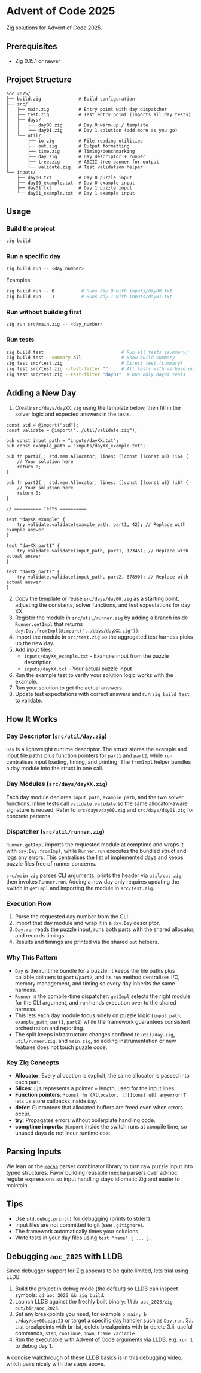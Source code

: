 # Advent of Code 2025

Zig solutions for Advent of Code 2025.

## Prerequisites

- Zig 0.15.1 or newer

## Project Structure

```
aoc_2025/
├── build.zig              # Build configuration
├── src/
│   ├── main.zig           # Entry point with day dispatcher
│   ├── test.zig           # Test entry point (imports all day tests)
│   ├── days/
│   │   ├── day00.zig      # Day 0 warm-up / template
│   │   └── day01.zig      # Day 1 solution (add more as you go)
│   └── util/
│       ├── io.zig         # File reading utilities
│       ├── out.zig        # Output formatting
│       ├── time.zig       # Timing/benchmarking
│       ├── day.zig        # Day descriptor + runner
│       ├── tree.zig       # ASCII tree banner for output
│       └── validate.zig   # Test validation helper
└── inputs/
    ├── day00.txt          # Day 0 puzzle input
    ├── day00_example.txt  # Day 0 example input
    ├── day01.txt          # Day 1 puzzle input
    └── day01_example.txt  # Day 1 example input
```

## Usage

### Build the project

```bash
zig build
```

### Run a specific day

```bash
zig build run -- <day_number>
```

Examples:

```bash
zig build run -- 0          # Runs day 0 with inputs/day00.txt
zig build run -- 1          # Runs day 1 with inputs/day01.txt
```

### Run without building first

```bash
zig run src/main.zig -- <day_number>
```

### Run tests

```bash
zig build test                             # Run all tests (summary)
zig build test --summary all               # Show build summary
zig test src/test.zig                      # Direct test (summary)
zig test src/test.zig --test-filter ""     # All tests with verbose output
zig test src/test.zig --test-filter "day01"  # Run only day01 tests
```

## Adding a New Day

1. Create `src/days/dayXX.zig` using the template below, then fill in the solver logic and expected answers in the tests.

```zig
const std = @import("std");
const validate = @import("../util/validate.zig");

pub const input_path = "inputs/dayXX.txt";
pub const example_path = "inputs/dayXX_example.txt";

pub fn part1(_: std.mem.Allocator, lines: []const []const u8) !i64 {
    // Your solution here
    return 0;
}

pub fn part2(_: std.mem.Allocator, lines: []const []const u8) !i64 {
    // Your solution here
    return 0;
}

// ========== Tests ==========

test "dayXX example" {
    try validate.validate(example_path, part1, 42); // Replace with example answer
}

test "dayXX part1" {
    try validate.validate(input_path, part1, 12345); // Replace with actual answer
}

test "dayXX part2" {
    try validate.validate(input_path, part2, 67890); // Replace with actual answer
}
```

2. Copy the template or reuse `src/days/day00.zig` as a starting point, adjusting the constants, solver functions, and test expectations for day XX.
3. Register the module in `src/util/runner.zig` by adding a branch inside `Runner.getImpl` that returns `day.Day.fromImpl(@import("../days/dayXX.zig"))`.
4. Import the module in `src/test.zig` so the aggregated test harness picks up the new day.
5. Add input files:
   - `inputs/dayXX_example.txt` - Example input from the puzzle description
   - `inputs/dayXX.txt` - Your actual puzzle input
6. Run the example test to verify your solution logic works with the example.
7. Run your solution to get the actual answers.
8. Update test expectations with correct answers and run `zig build test` to validate.

## How It Works

### Day Descriptor (`src/util/day.zig`)

`Day` is a lightweight runtime descriptor. The struct stores the example and input file paths plus function pointers for `part1` and `part2`, while `run` centralises input loading, timing, and printing. The `fromImpl` helper bundles a day module into the struct in one call.

### Day Modules (`src/days/dayXX.zig`)

Each day module declares `input_path`, `example_path`, and the two solver functions. Inline tests call `validate.validate` so the same allocator-aware signature is reused. Refer to `src/days/day00.zig` and `src/days/day01.zig` for concrete patterns.

### Dispatcher (`src/util/runner.zig`)

`Runner.getImpl` imports the requested module at comptime and wraps it with `day.Day.fromImpl`, while `Runner.run` executes the bundled struct and logs any errors. This centralises the list of implemented days and keeps puzzle files free of runner concerns.

`src/main.zig` parses CLI arguments, prints the header via `util/out.zig`, then invokes `Runner.run`. Adding a new day only requires updating the switch in `getImpl` and importing the module in `src/test.zig`.

### Execution Flow

1. Parse the requested day number from the CLI.
2. Import that day module and wrap it in a `day.Day` descriptor.
3. `Day.run` reads the puzzle input, runs both parts with the shared allocator, and records timings.
4. Results and timings are printed via the shared `out` helpers.

### Why This Pattern

- `Day` is the runtime bundle for a puzzle: it keeps the file paths plus callable pointers to `part1`/`part2`, and its `run` method centralises I/O, memory management, and timing so every day inherits the same harness.
- `Runner` is the compile-time dispatcher: `getImpl` selects the right module for the CLI argument, and `run` hands execution over to the shared harness.
- This lets each day module focus solely on puzzle logic (`input_path`, `example_path`, `part1`, `part2`) while the framework guarantees consistent orchestration and reporting.
- The split keeps infrastructure changes confined to `util/day.zig`, `util/runner.zig`, and `main.zig`, so adding instrumentation or new features does not touch puzzle code.

### Key Zig Concepts

- **Allocator**: Every allocation is explicit; the same allocator is passed into each part.
- **Slices**: `[]T` represents a pointer + length, used for the input lines.
- **Function pointers**: `*const fn (Allocator, [][]const u8) anyerror!T` lets us store callbacks inside `Day`.
- **defer**: Guarantees that allocated buffers are freed even when errors occur.
- **try**: Propagates errors without boilerplate handling code.
- **comptime imports**: `@import` inside the switch runs at compile time, so unused days do not incur runtime cost.

## Parsing Inputs

We lean on the [`mecha`](https://github.com/Hejsil/mecha) parser combinator library to turn raw puzzle input into typed structures. Favor building reusable mecha parsers over ad-hoc regular expressions so input handling stays idiomatic Zig and easier to maintain.

## Tips

- Use `std.debug.print()` for debugging (prints to stderr).
- Input files are not committed to git (see `.gitignore`).
- The framework automatically times your solutions.
- Write tests in your day files using `test "name" { ... }`.

## Debugging `aoc_2025` with LLDB

Since debugger support for Zig appears to be quite limited, lets trial using LLDB

1. Build the project in debug mode (the default) so LLDB can inspect symbols: `cd aoc_2025 && zig build`.
2. Launch LLDB against the freshly built binary: `lldb aoc_2025/zig-out/bin/aoc_2025`.
3. Set any breakpoints you need, for example `b main; b ./day/day00.zig:23` or target a specific day handler such as `Day.run`.
   3.i. List breakpoints with br list, delete breakpoints with br delete <number>
   3.ii. useful commands, `step`, `continue`, `down`, `frame variable`
4. Run the executable with Advent of Code arguments via LLDB, e.g. `run 1` to debug day 1.

A concise walkthrough of these LLDB basics is in [this debugging video](https://www.youtube.com/watch?v=FDfFUJM1UOw&t=255s), which pairs nicely with the steps above.
